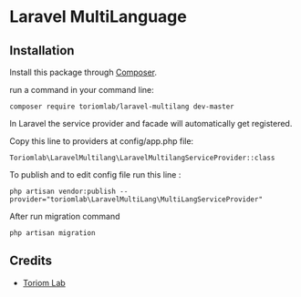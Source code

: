# Laravel MultiLanguage

## Installation

Install this package through [Composer](https://getcomposer.org/).

run a command in your command line:

    composer require toriomlab/laravel-multilang dev-master

In Laravel the service provider and facade will automatically get registered. 

Copy this line to providers at config/app.php file:

    Toriomlab\LaravelMultilang\LaravelMultilangServiceProvider::class

To publish and to edit config file run this line :

	php artisan vendor:publish --provider="toriomlab\LaravelMultiLang\MultiLangServiceProvider"


After run migration command

    php artisan migration

## Credits 
- [Toriom Lab](https://github.com/ToriomLab)
